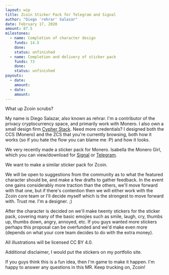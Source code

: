 ```yaml
---
layout: wip
title: Zcoin Sticker Pack for Telegram and Signal
author: "Diego 'rehrar' Salazar"
date: February 17, 2020
amount: 87.5
milestones:
  - name: Completion of character design
    funds: 14.5
    done:
    status: unfinished
  - name: Completion and delivery of sticker pack
    funds: 73
    done:
    status: unfinished
payouts:
  - date:
    amount:
  - date:
    amount:
---
```


What up Zcoin scrubs?

My name is Diego Salazar, also known as rehrar. I'm a contributor of the privacy cryptocurrency space, and primarily work with Monero. I also own a small design firm [Cypher Stack](https://cypherstack.com). Need more credentials? I designed both the CCS (Monero) and the ZCS that you're currently browsing, both how it works (so if you hate the flow you can blame me :P) and how it looks.

We very recently made a sticker pack for Monero. Isabella the Monero Girl, which you can view/download for [Signal](https://signal.art/addstickers/#pack_id=c7ddbbfc53c6d4a93fb9947626b8747b&pack_key=ac2999ee373b058fec9e41f1d7f6b4bc949815cc89f8868b1ab48615ca919c5f) or [Telegram](https://t.me/addstickers/MoneroGirl).

We want to make a similar sticker pack for Zcoin.

We will be open to suggestions from the community as to what the featured character should be, and make a few drafts to gather feedback. In the event one gains considerably more traction than the others, we'll move forward with that one, but if there's contention then we will either work with the Zcoin core team or I'll decide myself which is the strongest to move forward with. Trust me. I'm a designer. ;)

After the character is decided on we'll make twenty stickers for the sticker pack, covering many of the basic emojies such as smile, laugh, cry, thumbs up, thumbs down, angry, annoyed, etc. If you guys wanted more stickers perhaps this proposal can be overfunded and we'd make even more (depends on what your core team decides to do with the extra money).

All illustrations will be licensed CC BY 4.0. 

Additional disclaimer, I would put the stickers on my portfolio site.

If you guys think this is a fun idea, then I'm game to make it happen. I'm happy to answer any questions in this MR. Keep trucking on, Zcoin!
